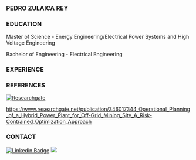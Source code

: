 ### PEDRO ZULAICA REY

### EDUCATION

Master of Science - Energy Engineering/Electrical Power Systems and High Voltage Engineering

Bachelor of Engineering - Electrical Engineering

### EXPERIENCE

### REFERENCES
[![Researchgate](https://img.shields.io/badge/-zulaicareyDashpedro-blue?style=flat-square&logo=researchgate&logoColor=green&link=https://www.linkedin.com/in/zulaicarey-pedro/)](https://www.researchgate.net/publication/346017344_Operational_Planning_of_a_Hybrid_Power_Plant_for_Off-Grid_Mining_Site_A_Risk-Contrained_Optimization_Approach)

https://www.researchgate.net/publication/346017344_Operational_Planning_of_a_Hybrid_Power_Plant_for_Off-Grid_Mining_Site_A_Risk-Contrained_Optimization_Approach

### CONTACT

[![Linkedin Badge](https://img.shields.io/badge/-zulaicareyDashpedro-blue?style=flat-square&logo=Linkedin&logoColor=white&link=https://www.linkedin.com/in/zulaicarey-pedro/)](https://www.linkedin.com/in/zulaicarey-pedro/) [![](https://img.shields.io/badge/-PedroZR-%23181717?style=flat-square&logo=github)](https://github.com/ZulaicaRey-Pedro)
